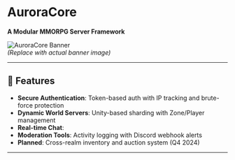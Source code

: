 # AuroraCore  
**A Modular MMORPG Server Framework**  

![AuroraCore Banner](https://via.placeholder.com/1200x400?text=AuroraCore+Architecture)  
*(Replace with actual banner image)*  

---

## 🚀 Features  
- **Secure Authentication**: Token-based auth with IP tracking and brute-force protection  
- **Dynamic World Servers**: Unity-based sharding with Zone/Player management  
- **Real-time Chat**:  
- **Moderation Tools**: Activity logging with Discord webhook alerts  
- **Planned**: Cross-realm inventory and auction system (Q4 2024)  

---



